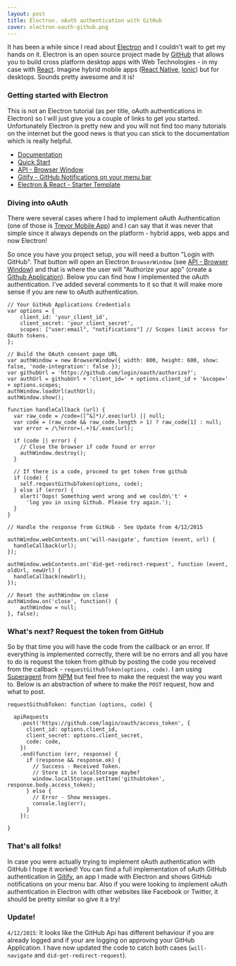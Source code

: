 ```yaml
---
layout: post
title: Electron. oAuth authentication with GitHub
cover: electron-oauth-github.png
---
```


It has been a while since I read about [Electron](http://electron.atom.io/) and I couldn't wait to get my hands on it. Electron is an open source project made by [GitHub](http://www.github.com/) that allows you to build cross platform desktop apps with Web Technologies - in my case with [React](https://facebook.github.io/react/). Imagine hybrid mobile apps ([React Native](https://facebook.github.io/react-native/), [Ionic](http://www.ionicframework/)) but for desktops. Sounds pretty awesome and it is!

<!--more-->

### Getting started with Electron
This is not an Electron tutorial (as per title, oAuth authentications in Electron) so I will just give you a couple of links to get you started. Unfortunately Electron is pretty new and you will not find too many tutorials on the internet but the good news is that you can stick to the documentation which is really helpful.

  - [Documentation](https://github.com/atom/electron/tree/master/docs#readme)
  - [Quick Start](https://github.com/atom/electron/blob/master/docs/tutorial/quick-start.md)
  - [API - Browser Window](https://github.com/atom/electron/blob/master/docs/api/browser-window.md)
  - [Gitify - GitHub Notifications on your menu bar](https://github.com/ekonstantinidis/gitify)
  - [Electron & React - Starter Template](https://github.com/DenisVuyka/electron-react)


### Diving into oAuth
There were several cases where I had to implement oAuth Authentication (one of those is [Trevor Mobile App](http://www.trevorapp.com/)) and I can say that it was never that simple since it always depends on the platform - hybrid apps, web apps and now Electron!

So once you have you project setup, you will need a button "Login with GitHub". That button will open an Electron `BrowserWindow` (see [API - Browser Window](https://github.com/atom/electron/blob/master/docs/api/browser-window.md)) and that is where the user will "Authorize your app" (create a [Github Application](https://github.com/settings/developers)). Below you can find how I implemented the oAuth authentication. I've added several comments to it so that it will make more sense if you are new to oAuth authentication.

    // Your GitHub Applications Credentials
    var options = {
        client_id: 'your_client_id',
        client_secret: 'your_client_secret',
        scopes: ["user:email", "notifications"] // Scopes limit access for OAuth tokens.
    };

    // Build the OAuth consent page URL
    var authWindow = new BrowserWindow({ width: 800, height: 600, show: false, 'node-integration': false });
    var githubUrl = 'https://github.com/login/oauth/authorize?';
    var authUrl = githubUrl + 'client_id=' + options.client_id + '&scope=' + options.scopes;
    authWindow.loadUrl(authUrl);
    authWindow.show();

    function handleCallback (url) {
      var raw_code = /code=([^&]*)/.exec(url) || null;
      var code = (raw_code && raw_code.length > 1) ? raw_code[1] : null;
      var error = /\?error=(.+)$/.exec(url);

      if (code || error) {
        // Close the browser if code found or error
        authWindow.destroy();
      }

      // If there is a code, proceed to get token from github
      if (code) {
        self.requestGithubToken(options, code);
      } else if (error) {
        alert('Oops! Something went wrong and we couldn\'t' +
          'log you in using Github. Please try again.');
      }
    }

    // Handle the response from GitHub - See Update from 4/12/2015

    authWindow.webContents.on('will-navigate', function (event, url) {
      handleCallback(url);
    });

    authWindow.webContents.on('did-get-redirect-request', function (event, oldUrl, newUrl) {
      handleCallback(newUrl);
    });

    // Reset the authWindow on close
    authWindow.on('close', function() {
        authWindow = null;
    }, false);


### What's next? Request the token from GitHub
So by that time you will have the code from the callback or an error. If everything is implemented correctly, there will be no errors and all you have to do is request the token from github by posting the code you received from the callback - `requestGithubToken(options, code)`. I am using [Superagent](https://www.npmjs.com/package/superagent) from [NPM](https://www.npmjs.com/) but feel free to make the request the way you want to. Below is an abstraction of where to make the `POST` request, how and what to post.

    requestGithubToken: function (options, code) {

      apiRequests
        .post('https://github.com/login/oauth/access_token', {
          client_id: options.client_id,
          client_secret: options.client_secret,
          code: code,
        })
        .end(function (err, response) {
          if (response && response.ok) {
            // Success - Received Token.
            // Store it in localStorage maybe?
            window.localStorage.setItem('githubtoken', response.body.access_token);
          } else {
            // Error - Show messages.
            console.log(err);
          }
        });

    }


### That's all folks!
In case you were actually trying to implement oAuth authentication with GitHub I hope it worked! You can find a full implementation of oAuth GitHub authentication in [Gitify](https://github.com/ekonstantinidis/gitify), an app I made with Electron and shows GitHub notifications on your menu bar. Also if you were looking to implement oAuth authentication in Electron with other websites like Facebook or Twitter, it should be pretty similar so give it a try!


### Update!
`4/12/2015`: It looks like the GitHub Api has different behaviour if you are already logged and if your are logging on approving your GitHub Application. I have now updated the code to catch both cases (`will-navigate` and `did-get-redirect-request`).
